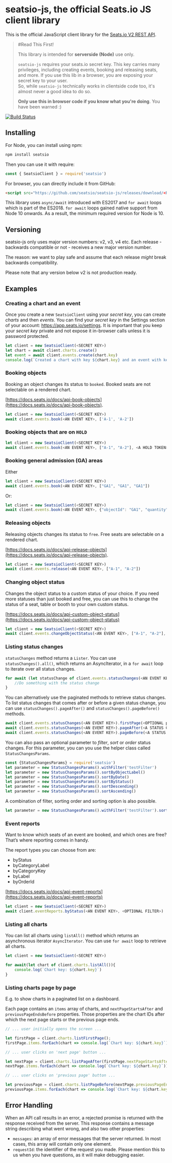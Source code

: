 # seatsio-js, the official Seats.io JS client library
This is the official JavaScript client library for the [Seats.io V2 REST API](https://docs.seats.io/docs/api-overview).

> #Read This First!
> 
> This library is intended for **serverside (Node)** use only. 
>
> `seatsio-js` requires your seats.io secret key. This key carries many privileges, including creating events, booking and releasing seats, and more. If you use this lib in a browser, you are exposing your secret key to your user.   
> So, while `seatsio-js` technically works in clientside code too, it's almost never a good idea to do so. 
>
> **Only use this in browser code if you know what you're doing**. You have been warned :) 

[![Build Status](https://travis-ci.org/seatsio/seatsio-js.svg?branch=master)](https://travis-ci.org/seatsio/seatsio-js)


## Installing
For Node, you can install using npm:

```sh
npm install seatsio
```
Then you can use it with require: 
```js
const { SeatsioClient } = require('seatsio')
```
For browser, you can directly include it from GitHub:

```html
<script src="https://github.com/seatsio/seatsio-js/releases/download/<RELEASE_TAG>/SeatsioClient.js"></script>
```

This library uses `async/await` introduced with ES2017 and `for await` loops which is part of the ES2018. `for await` loops gained native support from Node 10 onwards. As a result, the minimum required version for Node is 10. 

## Versioning

seatsio-js only uses major version numbers: v2, v3, v4 etc. Each release - backwards compatible or not - receives a new major version number.

The reason: we want to play safe and assume that each release _might_ break backwards compatibility.

Please note that any version below v2 is not production ready.

## Examples

### Creating a chart and an event
Once you create a new `SeatsioClient` using your _secret key_, you can create _charts_ and then _events_. You can find your _secret key_ in the Settings section of your account: https://app.seats.io/settings. It is important that you keep your _secret key_ private and not expose it in-browser calls unless it is password protected.

```js
let client = new SeatsioClient(<SECRET KEY>)
let chart = await client.charts.create()
let event = await client.events.create(chart.key)
console.log(`Created a chart with key ${chart.key} and an event with key: ${event.key}`)
```

### Booking objects

Booking an object changes its status to `booked`. Booked seats are not selectable on a rendered chart.

[https://docs.seats.io/docs/api-book-objects](https://docs.seats.io/docs/api-book-objects).

```js
let client = new SeatsioClient(<SECRET KEY>)
await client.events.book(<AN EVENT KEY>, ['A-1', 'A-2'])
```

### Booking objects that are on `HOLD`

```js
let client = new SeatsioClient(<SECRET KEY>)
await client.events.book(<AN EVENT KEY>, ["A-1", "A-2"], <A HOLD TOKEN>)
```

### Booking general admission (GA) areas

Either

```js
let client = new SeatsioClient(<SECRET KEY>)
await client.events.book(<AN EVENT KEY>, ["GA1", "GA1", "GA1"])
```

Or:

```js
let client = new SeatsioClient(<SECRET KEY>)
await client.events.book(<AN EVENT KEY>, {"objectId": "GA1", "quantity" : 3})
```

### Releasing objects

Releasing objects changes its status to `free`. Free seats are selectable on a rendered chart.

[https://docs.seats.io/docs/api-release-objects](https://docs.seats.io/docs/api-release-objects).

```js
let client = new SeatsioClient(<SECRET KEY>)
await client.events.release(<AN EVENT KEY>, ["A-1", "A-2"])
```

### Changing object status

Changes the object status to a custom status of your choice. If you need more statuses than just booked and free, you can use this to change the status of a seat, table or booth to your own custom status.

[https://docs.seats.io/docs/api-custom-object-status](https://docs.seats.io/docs/api-custom-object-status)

```js
let client = new SeatsioClient(<SECRET KEY>)
await client.events.changeObjectStatus(<AN EVENT KEY>, ["A-1", "A-2"], "unavailable")
```
### Listing status changes

`statusChanges` method returns a `Lister`. You can use `statusChanges().all()`, which returns an AsyncIterator, in a `for await` loop to iterate over all status changes.

```js
for await (let statusChange of client.events.statusChanges(<AN EVENT KEY>).all()) {
    //Do something with the status change
}
```

You can alternatively use the paginated methods to retrieve status changes. To list status changes that comes after or before a given status change, you can use `statusChanges().pageAfter()` and `statusChanges().pageBefore()` methods.

```js
await client.events.statusChanges(<AN EVENT KEY>).firstPage(<OPTIONAL parameters>, <OPTIONAL pageSize>)
await client.events.statusChanges(<AN EVENT KEY>).pageAfter(<A STATUS CHANGE ID>, <OPTIONAL parameters>, <OPTIONAL pageSize>) 
await client.events.statusChanges(<AN EVENT KEY>).pageBefore(<A STATUS CHANGE ID>, <OPTIONAL parameters>, <OPTIONAL pageSize>) 
```  

You can also pass an optional parameter to _filter_, _sort_ or _order_ status changes. For this parameter, you can you use the helper class called `StatusChangesParams`.  

```js
const {StatusChangesParams} = require('seatsio')
let parameter = new StatusChangesParams().withFilter('testFilter')
let parameter = new StatusChangesParams().sortByObjectLabel()
let parameter = new StatusChangesParams().sortByDate()
let parameter = new StatusChangesParams().sortByStatus()
let parameter = new StatusChangesParams().sortDescending()
let parameter = new StatusChangesParams().sortAscending()
```
A combination of filter, sorting order and sorting option is also possible. 

```js
let parameter = new StatusChangesParams().withFilter('testFilter').sortByStatus().sortAscending()
```

### Event reports

Want to know which seats of an event are booked, and which ones are free? That’s where reporting comes in handy.

The report types you can choose from are:
- byStatus
- byCategoryLabel
- byCategoryKey
- byLabel
- byOrderId

[https://docs.seats.io/docs/api-event-reports](https://docs.seats.io/docs/api-event-reports)

```js
let client = new SeatsioClient(<SECRET KEY>)
await client.eventReports.byStatus(<AN EVENT KEY>, <OPTIONAL FILTER>)
```

### Listing all charts

You can list all charts using `listAll()` method which returns an asynchronous iterator `AsyncIterator`. You can use `for await` loop to retrieve all charts.

```js
let client = new SeatsioClient(<SECRET KEY>)

for await(let chart of client.charts.listAll()){
    console.log(`Chart key: ${chart.key}`)
}
```

### Listing charts page by page

E.g. to show charts in a paginated list on a dashboard.

Each page contains an `items` array of charts, and `nextPageStartsAfter` and `previousPageEndsBefore` properties. Those properties are the chart IDs after which the next page starts or the previous page ends.

```js
// ... user initially opens the screen ...

let firstPage = client.charts.listFirstPage();
firstPage.items.forEach(chart => console.log(`Chart key: ${chart.key}`));
```

```js
// ... user clicks on 'next page' button ...

let nextPage = client.charts.listPageAfter(firstPage.nextPageStartsAfter);
nextPage.items.forEach(chart => console.log(`Chart key: ${chart.key}`));
```

```js
// ... user clicks on 'previous page' button ...

let previousPage = client.charts.listPageBefore(nextPage.previousPageEndsBefore);
previousPage.items.forEach(chart => console.log(`Chart key: ${chart.key}`));
```

## Error Handling
When an API call results in an error, a rejected promise is returned with the response received from the server. This response contains a message string describing what went wrong, and also two other properties:

- `messages`: an array of error messages that the server returned. In most cases, this array will contain only one element.
- `requestId`: the identifier of the request you made. Please mention this to us when you have questions, as it will make debugging easier.
